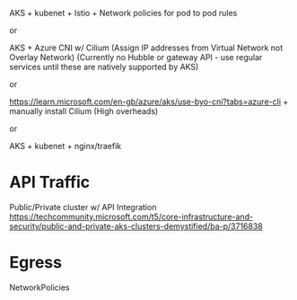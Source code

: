 AKS + kubenet + Istio + Network policies for pod to pod rules

or

AKS + Azure CNI w/ Cilium (Assign IP addresses from Virtual Network not Overlay Network)
(Currently no Hubble or gateway API - use regular services until these are natively supported by AKS)

or 

https://learn.microsoft.com/en-gb/azure/aks/use-byo-cni?tabs=azure-cli + manually install Cilium (High overheads)

or

AKS + kubenet + nginx/traefik

# API Traffic
Public/Private cluster w/ API Integration https://techcommunity.microsoft.com/t5/core-infrastructure-and-security/public-and-private-aks-clusters-demystified/ba-p/3716838

# Egress
NetworkPolicies